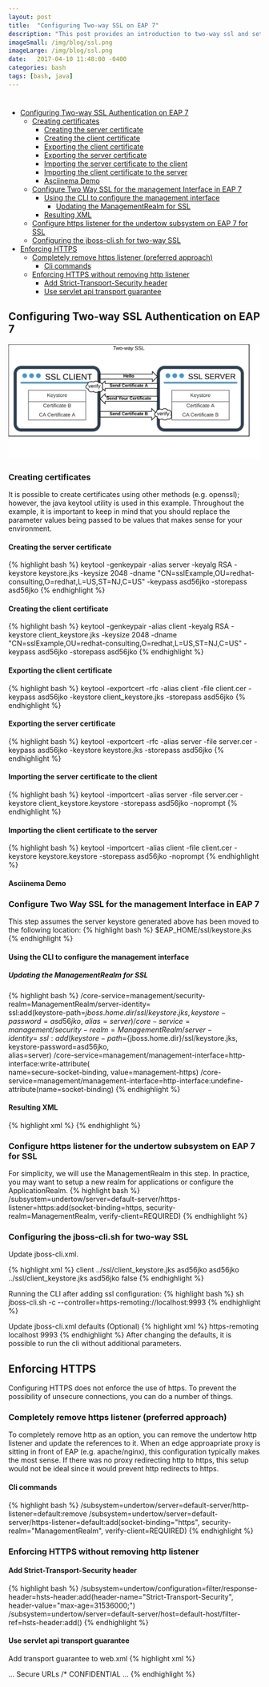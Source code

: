 ```yaml
---
layout: post
title:  "Configuring Two-way SSL on EAP 7"
description: "This post provides an introduction to two-way ssl and setup on EAP 7"
imageSmall: /img/blog/ssl.png
imageLarge: /img/blog/ssl.png
date:   2017-04-10 11:48:00 -0400
categories: bash
tags: [bash, java]
---
```


<h1 style="page-break-before:always;"></h1>
<!-- MarkdownTOC -->

- [Configuring Two-way SSL Authentication on EAP 7](#configuring-two-way-ssl-authentication-on-eap-7)
	- [Creating certificates](#creating-certificates)
		- [Creating the server certificate](#creating-the-server-certificate)
		- [Creating the client certificate](#creating-the-client-certificate)
		- [Exporting the client certificate](#exporting-the-client-certificate)
		- [Exporting the server certificate](#exporting-the-server-certificate)
		- [Importing the server certificate to the client](#importing-the-server-certificate-to-the-client)
		- [Importing the client certificate to the server](#importing-the-client-certificate-to-the-server)
		- [Asciinema Demo](#asciinema-demo)
	- [Configure Two Way SSL for the management Interface in EAP 7](#configure-two-way-ssl-for-the-management-interface-in-eap-7)
		- [Using the CLI to configure the management interface](#using-the-cli-to-configure-the-management-interface)
			- [Updating the ManagementRealm for SSL](#updating-the-managementrealm-for-ssl)
		- [Resulting XML](#resulting-xml)
	- [Configure https listener for the undertow subsystem on EAP 7 for SSL](#configure-https-listener-for-the-undertow-subsystem-on-eap-7-for-ssl)
	- [Configuring the jboss-cli.sh for two-way SSL](#configuring-the-jboss-clish-for-two-way-ssl)
- [Enforcing HTTPS](#enforcing-https)
	- [Completely remove https listener \(preferred approach\)](#completely-remove-https-listener-preferred-approach)
		- [Cli commands](#cli-commands)
	- [Enforcing HTTPS without removing http listener](#enforcing-https-without-removing-http-listener)
		- [Add Strict-Transport-Security header](#add-strict-transport-security-header)
		- [Use servlet api transport guarantee](#use-servlet-api-transport-guarantee)

<!-- /MarkdownTOC -->


## Configuring Two-way SSL Authentication on EAP 7

![two-way_ssl_eap_7](/img/blog/two-way_ssl_eap_7.png)

### Creating certificates

It is possible to create certificates using other methods (e.g. openssl); however, the java keytool utility is used in this example. Throughout the example, it is important to keep in mind that you should replace the parameter values being passed to be values that makes sense for your environment.

#### Creating the server certificate 

{% highlight bash %}
keytool -genkeypair -alias server -keyalg RSA -keystore keystore.jks -keysize 2048 -dname "CN=sslExample,OU=redhat-consulting,O=redhat,L=US,ST=NJ,C=US" -keypass asd56jko -storepass asd56jko
{% endhighlight %} 

#### Creating the client certificate 

{% highlight bash %}
keytool -genkeypair -alias client -keyalg RSA -keystore client_keystore.jks -keysize 2048 -dname "CN=sslExample,OU=redhat-consulting,O=redhat,L=US,ST=NJ,C=US" -keypass asd56jko -storepass asd56jko
{% endhighlight %} 

#### Exporting the client certificate

{% highlight bash %}
keytool -exportcert -rfc -alias client -file client.cer -keypass asd56jko -keystore client_keystore.jks -storepass asd56jko
{% endhighlight %} 


#### Exporting the server certificate

{% highlight bash %}
keytool -exportcert -rfc -alias server -file server.cer -keypass asd56jko -keystore keystore.jks -storepass asd56jko
{% endhighlight %} 

#### Importing the server certificate to the client 

{% highlight bash %}
keytool -importcert -alias server -file server.cer -keystore client_keystore.keystore -storepass asd56jko -noprompt
{% endhighlight %} 

#### Importing the client certificate to the server 

{% highlight bash %}
keytool -importcert -alias client -file client.cer -keystore keystore.keystore -storepass asd56jko -noprompt
{% endhighlight %} 

#### Asciinema Demo 
<script type="text/javascript" src="https://asciinema.org/a/cms9iztfzalatg83g4l71z0kt.js" id="asciicast-cms9iztfzalatg83g4l71z0kt?speed=2" async></script>

### Configure Two Way SSL for the management Interface in EAP 7

This step assumes the server keystore generated above has been moved to the following location:
{% highlight bash %}
$EAP_HOME/ssl/keystore.jks
{% endhighlight %} 

#### Using the CLI to configure the management interface

##### Updating the ManagementRealm for SSL

{% highlight bash %}
/core-service=management/security-realm=ManagementRealm/server-identity= \
ssl:add(keystore-path=${jboss.home.dir}/ssl/keystore.jks, keystore-password=asd56jko, \
alias=server)
/core-service=management/security-realm=ManagementRealm/server-identity= \
ssl:add(keystore-path=${jboss.home.dir}/ssl/keystore.jks, keystore-password=asd56jko, \
alias=server)
/core-service=management/management-interface=http-interface:write-attribute( \
name=secure-socket-binding, value=management-https)
/core-service=management/management-interface=http-interface:undefine-attribute(name=socket-binding)
{% endhighlight %} 

#### Resulting XML

{% highlight xml %}
<security-realm name="ManagementRealm">
    <server-identities>
        <ssl>
            <keystore path="${jboss.home.dir}/ssl/keystore.jks" keystore-password="asd56jko" alias="server"/>
        </ssl>
    </server-identities>
    <authentication>
        <local default-user="$local" skip-group-loading="true"/>
        <properties path="mgmt-users.properties" relative-to="jboss.server.config.dir"/>
    </authentication>
    <authorization map-groups-to-roles="false">
        <properties path="mgmt-groups.properties" relative-to="jboss.server.config.dir"/>
    </authorization>
</security-realm>
{% endhighlight %} 

### Configure https listener for the undertow subsystem on EAP 7 for SSL
For simplicity, we will use the ManagementRealm in this step. In practice, you may want to setup a new realm for applications or configure the ApplicationRealm.
{% highlight bash %}
/subsystem=undertow/server=default-server/https-listener=https:add(socket-binding=https, security-realm=ManagementRealm, verify-client=REQUIRED)
{% endhighlight %} 

### Configuring the jboss-cli.sh for two-way SSL
Update jboss-cli.xml.

{% highlight xml %}
<ssl>
    <alias>client</alias>
    <key-store>../ssl/client_keystore.jks</key-store>
    <key-store-password>asd56jko</key-store-password>
    <key-password>asd56jko</key-password>
    <trust-store>../ssl/client_keystore.jks</trust-store>
    <trust-store-password>asd56jko</trust-store-password>
    <modify-trust-store>false</modify-trust-store>
</ssl>
{% endhighlight %} 

Running the CLI after adding ssl configuration:
{% highlight bash %}
sh jboss-cli.sh -c --controller=https-remoting://localhost:9993
{% endhighlight %} 

Update jboss-cli.xml defaults (Optional)
{% highlight xml %}
<default-controller>
    <protocol>https-remoting</protocol>
    <host>localhost</host>
    <port>9993</port>
</default-controller>
{% endhighlight %} 
After changing the defaults, it is possible to run the cli without additional parameters.
</web-app>

## Enforcing HTTPS
Configuring HTTPS does not enforce the use of https. To prevent the possibility of unsecure connections, you can do a number of things.

### Completely remove https listener (preferred approach)
To completely remove http as an option, you can remove the undertow http listener and update the references to it. When an edge approapriate proxy is sitting in front of EAP (e.g. apache/nginx), this configuration typically makes the most sense. If there was no proxy redirecting http to https, this setup would not be ideal since it would prevent http redirects to https.

#### Cli commands
{% highlight bash %}
/subsystem=undertow/server=default-server/http-listener=default:remove
/subsystem=undertow/server=default-server/https-listener=default:add(socket-binding="https", security-realm="ManagementRealm", verify-client=REQUIRED)
{% endhighlight %} 

### Enforcing HTTPS without removing http listener

#### Add Strict-Transport-Security header 

{% highlight bash %}
/subsystem=undertow/configuration=filter/response-header=hsts-header:add(header-name="Strict-Transport-Security", header-value="max-age=31536000;")
/subsystem=undertow/server=default-server/host=default-host/filter-ref=hsts-header:add()
{% endhighlight %} 

#### Use servlet api transport guarantee
Add transport guarantee to web.xml
 {% highlight xml %}
 <?xml version="1.0" encoding="UTF-8"?>
<web-app xmlns="http://java.sun.com/xml/ns/javaee"
xmlns:xsi="http://www.w3.org/2001/XMLSchema-instance"
version="3.0"
xsi:schemaLocation="http://java.sun.com/xml/ns/javaee http://java.sun.com/xml/ns/javaee/web-app_3_0.xsd">
  ...
  <security-constraint>
    <web-resource-collection>
        <web-resource-name>Secure URLs</web-resource-name>
        <url-pattern>/*</url-pattern>
    </web-resource-collection>
    <user-data-constraint>
        <transport-guarantee>CONFIDENTIAL</transport-guarantee>
    </user-data-constraint>
  </security-constraint>
  ...
  </web-app>
 {% endhighlight %} 

<h1 style="page-break-before:always;"></h1>